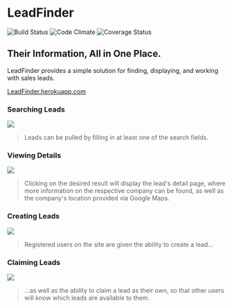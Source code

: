 # LeadFinder

![Build Status](https://codeship.com/projects/5efb7a20-9b6a-0133-58d8-2e4a8a945ddd/status?branch=master)
![Code Climate](https://codeclimate.com/github/tomfafard/lead_finder.png)
![Coverage Status](https://coveralls.io/repos/tomfafard/lead_finder/badge.png)

## Their Information, All in One Place.

LeadFinder provides a simple solution for finding, displaying, and working with sales leads.

[LeadFinder.herokuapp.com](http://leadfinder.herokuapp.com)

### Searching Leads
![](http://i.imgur.com/rUIGqiO.png)

>Leads can be pulled by filling in at least one of the search fields.

### Viewing Details
![](http://i.imgur.com/5cHvy2W.jpg)

>Clicking on the desired result will display the lead's detail page, where more information on the respective company can be found, as well as the company's location provided via Google Maps.

### Creating Leads
![](http://i.imgur.com/r75nRbg.png)

>Registered users on the site are given the ability to create a lead...

### Claiming Leads
![](http://i.imgur.com/zh5UNVq.png)

>...as well as the ability to claim a lead as their own, so that other users will know which leads are available to them.
